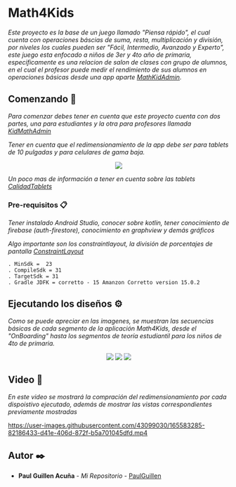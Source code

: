# Math4Kids

_Este proyecto es la base de un juego llamado "Piensa rápido", el cual cuenta con operaciones báscias de suma, resta, multiplicación y división, por niveles los cuales pueden ser "Fácil, Intermedio, Avanzado y Experto", este juego esta enfocado a niños de 3er y 4to año de primaria, especificamente es una relacion de salon de clases con grupo de alumnos, en el cual el profesor puede medir el rendimiento de sus alumnos en operaciones básicas desde una app aparte [MathKidAdmin](https://github.com/PaulGuillen/KidMathAdmin)._

## Comenzando 🚀
_Para comenzar debes tener en cuenta que este proyecto cuenta con dos partes, una para estudiantes y la otra para profesores llamada [KidMathAdmin](https://github.com/PaulGuillen/KidMathAdmin)_

_Tener en cuenta que el redimensionamiento de la app debe ser para tablets de 10 pulgadas y para celulares de gama baja._

<p align="center">
 <img src="https://i.postimg.cc/yx88xw0h/Redimensionamiento.png"/>
</p>

_Un poco mas de información a tener en cuenta sobre las tablets [CalidadTablets](https://developer.android.com/docs/quality-guidelines/tablet-app-quality?hl=es-419)_


### Pre-requisitos 📋

_Tener instalado Android Studio, conocer sobre kotlin, tener conocimiento de firebase (auth-firestore), conocimiento en graphview y demás gráficos_

_Algo importante son los constraintlayout, la división de porcentajes de pantalla [ConstraintLayout](https://www.geeksforgeeks.org/constraintlayout-in-android/)_

```
. MinSdk =  23
. CompileSdk = 31
. TargetSdk = 31
. Gradle JDFK = corretto - 15 Amanzon Corretto version 15.0.2 
```

## Ejecutando los diseños ⚙️

_Como se puede apreciar en las imagenes, se muestran las secuencias básicas de cada segmento de la aplicación Math4Kids, desde el "OnBoarding" hasta los segmentos de teoría estudiantil para los niños de 4to de primaria._

<p align="center">
 <img src="https://i.postimg.cc/XJsX3Vtc/vista-math4kids-uno.png"/>
 <img src="https://blogger.googleusercontent.com/img/b/R29vZ2xl/AVvXsEjJ0ulHXKDfiyYC40qrWu7X4YANwKf5HjXPbLIH5VJippMvAZLwL-CmkCEEaBESmFPT93pb94QZknrlwpDXt_W3kZRBGtSNaTxQIdKiC1K1fYNSHL_m7G9nUA6N_ks7jQrqbVN-dZ7chM9ME97L6wjABUmKNKSVxv1mrqFOjSJmjO4NsCpkaS0ZSdqd/s1433/vista_math4kids_dos.png"/>
 <img src="https://blogger.googleusercontent.com/img/b/R29vZ2xl/AVvXsEhOADRK8zpctgWdP-7rL48kuDQyFbevwq7gmWer_ax-4wC6I6aZI2sOT_TNTciIMROZlTfdOYD56Y_PDFMJu8AM5qiIhEflU6EpAy5Mu6VknvN_3zIP2R8y64ya-REkBKRgjDoxUAd26y6ouHMU0wQa1Xg5IwYCSScRGUBzAgqxBGHjaTdaUta5GPqc/w1475-h732/vista_math4kids_tres.png"/>
</p>

## Video 📄

_En este video se mostrará la compración del redimensionamiento por cada dispoistivo ejecutado, además de mostrar las vistas correspondientes previamente mostradas_

https://user-images.githubusercontent.com/43099030/165583285-82186433-d41e-406d-872f-b5a701045dfd.mp4

## Autor ✒️

* **Paul Guillen Acuña** - *Mi Repositorio* - [PaulGuillen](https://github.com/PaulGuillen?tab=repositories)
